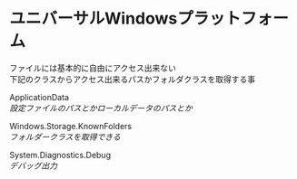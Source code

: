 # ユニバーサルWindowsプラットフォーム
ファイルには基本的に自由にアクセス出来ない  
下記のクラスからアクセス出来るパスかフォルダクラスを取得する事

ApplicationData  
*設定ファイルのパスとかローカルデータのパスとか*

Windows.Storage.KnownFolders  
*フォルダークラスを取得できる*

System.Diagnostics.Debug  
*デバッグ出力*
